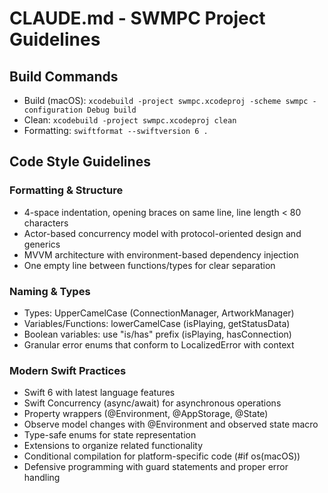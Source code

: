 # CLAUDE.md - SWMPC Project Guidelines

## Build Commands
- Build (macOS): `xcodebuild -project swmpc.xcodeproj -scheme swmpc -configuration Debug build`
- Clean: `xcodebuild -project swmpc.xcodeproj clean`
- Formatting: `swiftformat --swiftversion 6 .`

## Code Style Guidelines

### Formatting & Structure
- 4-space indentation, opening braces on same line, line length < 80 characters
- Actor-based concurrency model with protocol-oriented design and generics
- MVVM architecture with environment-based dependency injection
- One empty line between functions/types for clear separation

### Naming & Types
- Types: UpperCamelCase (ConnectionManager, ArtworkManager)
- Variables/Functions: lowerCamelCase (isPlaying, getStatusData)
- Boolean variables: use "is/has" prefix (isPlaying, hasConnection)
- Granular error enums that conform to LocalizedError with context

### Modern Swift Practices
- Swift 6 with latest language features
- Swift Concurrency (async/await) for asynchronous operations
- Property wrappers (@Environment, @AppStorage, @State)
- Observe model changes with @Environment and observed state macro
- Type-safe enums for state representation
- Extensions to organize related functionality
- Conditional compilation for platform-specific code (#if os(macOS))
- Defensive programming with guard statements and proper error handling
